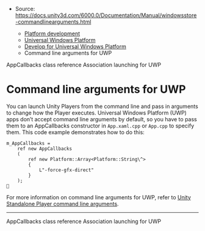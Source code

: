 * Source: https://docs.unity3d.com/6000.0/Documentation/Manual/windowsstore-commandlinearguments.html

  * [Platform development ](https://docs.unity3d.com/6000.0/Documentation/Manual/PlatformSpecific.html)
  * [Universal Windows Platform](https://docs.unity3d.com/6000.0/Documentation/Manual/WindowsStore.html)
  * [Develop for Universal Windows Platform](https://docs.unity3d.com/6000.0/Documentation/Manual/uwp-developing.html)
  * Command line arguments for UWP


[](https://docs.unity3d.com/6000.0/Documentation/Manual/windowsstore-appcallbacks.html)
AppCallbacks class reference
[](https://docs.unity3d.com/6000.0/Documentation/Manual/windowsstore-assocation-launching.html)
Association launching for UWP
# Command line arguments for UWP
You can launch Unity Players from the command line and pass in arguments to change how the Player executes. Universal Windows Platform (UWP) apps don’t accept command line arguments by default, so you have to pass them to an AppCallbacks constructor in `App.xaml.cpp` or `App.cpp` to specify them.
This code example demonstrates how to do this:
```
m_AppCallbacks = 
    ref new AppCallbacks
    (
        ref new Platform::Array<Platform::String\^> 
        {
            L"-force-gfx-direct" 
        }
    );

```

For more information on command line arguments for UWP, refer to [Unity Standalone Player command line arguments](https://docs.unity3d.com/6000.0/Documentation/Manual/PlayerCommandLineArguments.html).
* * *
[](https://docs.unity3d.com/6000.0/Documentation/Manual/windowsstore-appcallbacks.html)
AppCallbacks class reference
[](https://docs.unity3d.com/6000.0/Documentation/Manual/windowsstore-assocation-launching.html)
Association launching for UWP
